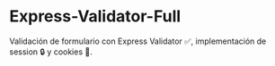 # Express-Validator-Full
Validación de formulario con Express Validator ✅, implementación de session 🔒 y cookies 🍪.
